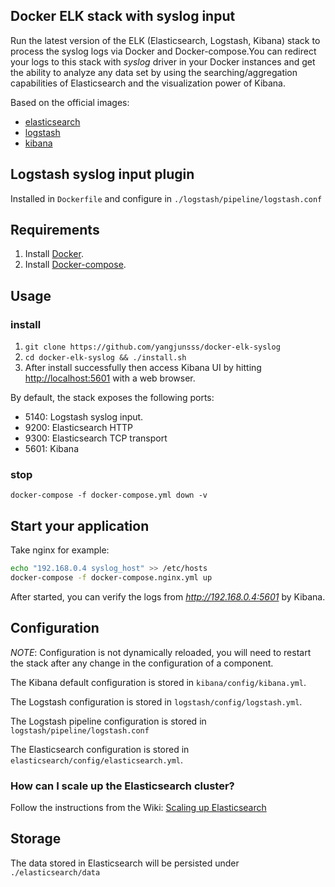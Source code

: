 ## Docker ELK stack with syslog input

Run the latest version of the ELK (Elasticsearch, Logstash, Kibana) stack to process the syslog logs via Docker and Docker-compose.You can redirect your logs to this stack with *syslog* driver in your Docker instances and get the ability to analyze any data set by using the searching/aggregation capabilities of Elasticsearch and the visualization power of Kibana. 

Based on the official images:

* [elasticsearch](https://github.com/elastic/elasticsearch-docker)
* [logstash](https://github.com/elastic/logstash-docker)
* [kibana](https://github.com/elastic/kibana-docker)

## Logstash syslog input plugin

Installed in `Dockerfile` and configure in `./logstash/pipeline/logstash.conf`

## Requirements

1. Install [Docker](http://docker.io).
2. Install [Docker-compose](http://docs.docker.com/compose/install/).

## Usage

### install

1. `git clone https://github.com/yangjunsss/docker-elk-syslog`
2. `cd docker-elk-syslog && ./install.sh`
3. After install successfully then access Kibana UI by hitting [http://localhost:5601](http://localhost:5601) with a web browser.

By default, the stack exposes the following ports:
* 5140: Logstash syslog input.
* 9200: Elasticsearch HTTP
* 9300: Elasticsearch TCP transport
* 5601: Kibana

### stop

`docker-compose -f docker-compose.yml down -v`

## Start your application

Take nginx for example:

```bash
echo "192.168.0.4 syslog_host" >> /etc/hosts
docker-compose -f docker-compose.nginx.yml up
```

After started, you can verify the logs from *http://192.168.0.4:5601* by Kibana.

## Configuration

*NOTE*: Configuration is not dynamically reloaded, you will need to restart the stack after any change in the configuration of a component.

The Kibana default configuration is stored in `kibana/config/kibana.yml`.

The Logstash configuration is stored in `logstash/config/logstash.yml`.

The Logstash pipeline configuration is stored in `logstash/pipeline/logstash.conf`

The Elasticsearch configuration is stored in `elasticsearch/config/elasticsearch.yml`.

### How can I scale up the Elasticsearch cluster?

Follow the instructions from the Wiki: [Scaling up Elasticsearch](https://github.com/deviantony/docker-elk/wiki/Elasticsearch-cluster)

## Storage

The data stored in Elasticsearch will be persisted under `./elasticsearch/data`

